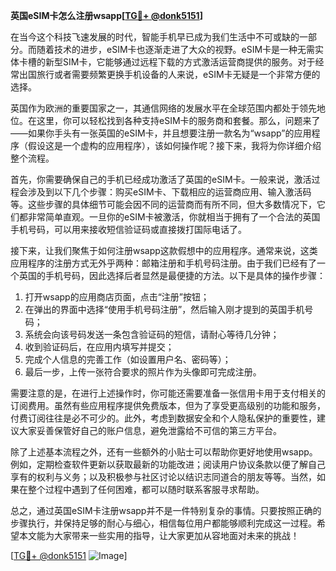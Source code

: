 **英国eSIM卡怎么注册wsapp[[TG💪+ @donk5151](https://t.me/s/donk5151)]**

在当今这个科技飞速发展的时代，智能手机早已成为我们生活中不可或缺的一部分。而随着技术的进步，eSIM卡也逐渐走进了大众的视野。eSIM卡是一种无需实体卡槽的新型SIM卡，它能够通过远程下载的方式激活运营商提供的服务。对于经常出国旅行或者需要频繁更换手机设备的人来说，eSIM卡无疑是一个非常方便的选择。

英国作为欧洲的重要国家之一，其通信网络的发展水平在全球范围内都处于领先地位。在这里，你可以轻松找到各种支持eSIM卡的服务商和套餐。那么，问题来了——如果你手头有一张英国的eSIM卡，并且想要注册一款名为“wsapp”的应用程序（假设这是一个虚构的应用程序），该如何操作呢？接下来，我将为你详细介绍整个流程。

首先，你需要确保自己的手机已经成功激活了英国的eSIM卡。一般来说，激活过程会涉及到以下几个步骤：购买eSIM卡、下载相应的运营商应用、输入激活码等。这些步骤的具体细节可能会因不同的运营商而有所不同，但大多数情况下，它们都非常简单直观。一旦你的eSIM卡被激活，你就相当于拥有了一个合法的英国手机号码，可以用来接收短信验证码或直接拨打国际电话了。

接下来，让我们聚焦于如何注册wsapp这款假想中的应用程序。通常来说，这类应用程序的注册方式无外乎两种：邮箱注册和手机号码注册。由于我们已经有了一个英国的手机号码，因此选择后者显然是最便捷的方法。以下是具体的操作步骤：

1. 打开wsapp的应用商店页面，点击“注册”按钮；
2. 在弹出的界面中选择“使用手机号码注册”，然后输入刚才提到的英国手机号码；
3. 系统会向该号码发送一条包含验证码的短信，请耐心等待几分钟；
4. 收到验证码后，在应用内填写并提交；
5. 完成个人信息的完善工作（如设置用户名、密码等）；
6. 最后一步，上传一张符合要求的照片作为头像即可完成注册。

需要注意的是，在进行上述操作时，你可能还需要准备一张信用卡用于支付相关的订阅费用。虽然有些应用程序提供免费版本，但为了享受更高级别的功能和服务，付费订阅往往是必不可少的。此外，考虑到数据安全和个人隐私保护的重要性，建议大家妥善保管好自己的账户信息，避免泄露给不可信的第三方平台。

除了上述基本流程之外，还有一些额外的小贴士可以帮助你更好地使用wsapp。例如，定期检查软件更新以获取最新的功能改进；阅读用户协议条款以便了解自己享有的权利与义务；以及积极参与社区讨论以结识志同道合的朋友等等。当然，如果在整个过程中遇到了任何困难，都可以随时联系客服寻求帮助。

总之，通过英国eSIM卡注册wsapp并不是一件特别复杂的事情。只要按照正确的步骤执行，并保持足够的耐心与细心，相信每位用户都能够顺利完成这一过程。希望本文能为大家带来一些实用的指导，让大家更加从容地面对未来的挑战！

[[TG💪+ @donk5151](https://t.me/s/donk5151) ![Image](https://i.postimg.cc/rwNCRYN7/Snipaste-2025-04-30-17-27-05.png)]